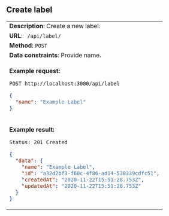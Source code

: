 ## Create label

<table>
    <tr><td> <b>Description</b>: Create a new label. </td></tr>
    <tr><td> <b>URL</b>: <code> /api/label/ </code> </td></tr>
    <tr><td> <b>Method</b>: <code>POST</code> </td></tr>
    <tr><td> <b>Data constraints</b>: Provide name. </td></tr>
<tr><td>

**Example request:**

`POST http://localhost:3000/api/label`

```json
{
  "name": "Example Label"
}
```

</td></tr>
<tr><td>

**Example result:**

`Status: 201 Created`

```json
{
  "data": {
    "name": "Example Label",
    "id": "a32d2bf3-f60c-4f86-ad14-530339cdfc51",
    "createdAt": "2020-11-22T15:51:28.753Z",
    "updatedAt": "2020-11-22T15:51:28.753Z"
  }
}
```

</td></tr>
</table>
